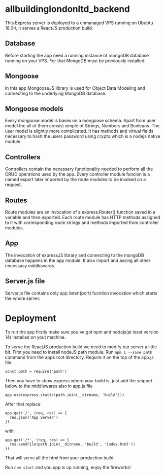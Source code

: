 # allbuildinglondonltd_backend 
This Express server is deployed to a unmanaged VPS running on Ububtu 18.04, it serves a ReactJS production build.



## Database

Before starting the app need a running instance of mongoDB database running on your VPS. For that MongoDB must be previously installed.

## Mongoose 

In this app MongooseJS library is used for Object Data Modeling and connecting to the underlying MongoDB database.

## Mongoose models

Every mongoose model is bases on a mongoose schema.
Apart from user model the all of them consist simple of Strings, Numbers and Booleans.
The user model is slightly more complicated. It has methods and virtual fields necessary to hash the users password using crypto which is a nodejs native module.

## Controllers

Controllers contain the necessary functionality needed to perform all the CRUD operations used by the app.
Every controller module funcion is a named export later imported by the route modules to be invoked on a request.

## Routes

Route modules are an invocation of a express.Router() function saved in a variable and then exported.
Each route module has HTTP methods assigned to it with corresponding route strings and methods imported from controller modules.


## App

The invocation of expressJS library and connecting to the mongoDB database happens in the app module. It also import and assing all other necessasy middlewares.

## Server.js file

Server.js file contains only app.listen(port) fucntion invocation which starts the whole server.


# Deployment

To run the app firstly make sure you've got npm and nodejs(at least version 14) installed on yout machine.

To serve the ReacjJS production build we need to modify our server a little bit.
First you need to install nodeJS path module.
Run ``` npm i --save path ``` command from the apps root directory.
Require it on the top of the app.js file.

``` const path = require('path') ```

Then you have to show express where your build is, just add the snippet below to the middlewares also in app.js file

``` app.use(express.static(path.join(__dirname, 'build'))) ```

After that replace 

```
app.get('/', (req, res) => {
  res.json('App Server')
})

```

with

```
app.get('/*', (req, res) => {
  res.sendFile(path.join(__dirname, 'build', 'index.html'))
})
```

That will serve all the html from your production build.

Run ``` npm start ``` and you app is up running, enjoy the fireworks!
